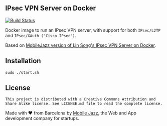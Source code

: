
﻿IPsec VPN Server on Docker
--------------------------

[![Build Status](https://travis-ci.org/mobilejazz/docker-ipsec-vpn-server.svg)](https://travis-ci.org/mobilejazz/docker-ipsec-vpn-server)

Docker image to run an IPsec VPN server, with support for both `IPsec/L2TP` and `IPsec/XAuth ("Cisco IPsec")`.

Based on [MobileJazz version of Lin Song's IPsec VPN Server on Docker](https://github.com/mobilejazz/docker-ipsec-vpn-server).

## Installation


```
sudo ./start.sh
```

## License

    This project is distributed with a Creative Commons Attribution and Share Alike license. See LICENSE.md file to read the complete license.

Made with ❤️ from Barcelona by [Mobile Jazz](https://mobilejazz.com), the Web and App development company for startups.
